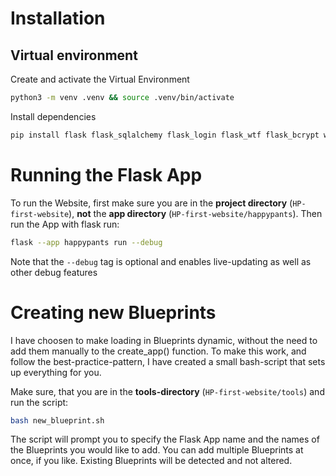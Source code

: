 # Installation

## Virtual environment

Create and activate the Virtual Environment
```bash
python3 -m venv .venv && source .venv/bin/activate
```
Install dependencies
```bash
pip install flask flask_sqlalchemy flask_login flask_wtf flask_bcrypt wtforms
```

# Running the Flask App
To run the Website, first make sure you are in the **project directory** (```HP-first-website```), **not** the **app directory** (```HP-first-website/happypants```). Then run the App with flask run:
```bash
flask --app happypants run --debug
```
 Note that the ```--debug``` tag is optional and enables live-updating as well as other debug features

 # Creating new Blueprints
I have choosen to make loading in Blueprints dynamic, without the need to add them manually to the create_app() function. To make this work, and follow the best-practice-pattern, I have created a small bash-script that sets up everything for you.

Make sure, that you are in the **tools-directory** (```HP-first-website/tools```) and run the script:
```bash
bash new_blueprint.sh
```
The script will prompt you to specify the Flask App name and the names of the Blueprints you would like to add. You can add multiple Blueprints at once, if you like. Existing Blueprints will be detected and not altered.